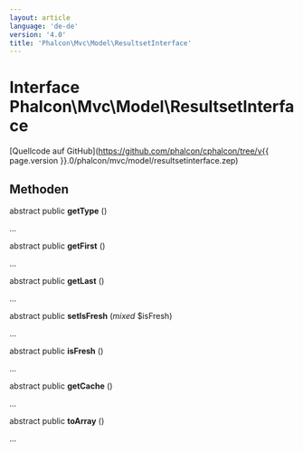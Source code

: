 ```yaml
---
layout: article
language: 'de-de'
version: '4.0'
title: 'Phalcon\Mvc\Model\ResultsetInterface'
---
```

# Interface **Phalcon\Mvc\Model\ResultsetInterface**

[Quellcode auf GitHub](https://github.com/phalcon/cphalcon/tree/v{{ page.version }}.0/phalcon/mvc/model/resultsetinterface.zep)

## Methoden

abstract public **getType** ()

...

abstract public **getFirst** ()

...

abstract public **getLast** ()

...

abstract public **setIsFresh** (*mixed* $isFresh)

...

abstract public **isFresh** ()

...

abstract public **getCache** ()

...

abstract public **toArray** ()

...